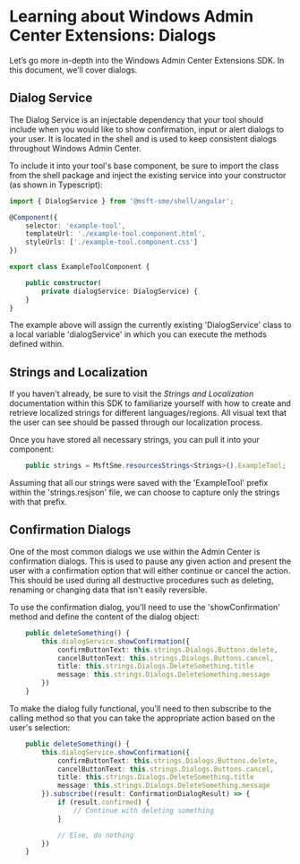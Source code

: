 # Learning about Windows Admin Center Extensions: Dialogs
Let’s go more in-depth into the Windows Admin Center Extensions SDK. In this document, we’ll cover dialogs.

## Dialog Service
The Dialog Service is an injectable dependency that your tool should include when you would like to show confirmation, input or alert dialogs to your user. It is located in the shell and is used to keep consistent dialogs throughout Windows Admin Center.

To include it into your tool's base component, be sure to import the class from the shell package and inject the existing service into your constructor (as shown in Typescript):

```ts
import { DialogService } from '@msft-sme/shell/angular';

@Component({
    selector: 'example-tool',
    templateUrl: './example-tool.component.html',
    styleUrls: ['./example-tool.component.css']
})

export class ExampleToolComponent {

    public constructor(
        private dialogService: DialogService) { 
    }
}
```

The example above will assign the currently existing 'DialogService' class to a local variable 'dialogService' in which you can execute the methods defined within.

## Strings and Localization
If you haven't already, be sure to visit the *Strings and Localization* documentation within this SDK to familiarize yourself with how to create and retrieve localized strings for different languages/regions. All visual text that the user can see should be passed through our localization process.

Once you have stored all necessary strings, you can pull it into your component:

```ts
    public strings = MsftSme.resourcesStrings<Strings>().ExampleTool;
```

Assuming that all our strings were saved with the 'ExampleTool' prefix within the 'strings.resjson' file, we can choose to capture only the strings with that prefix.

## Confirmation Dialogs
One of the most common dialogs we use within the Admin Center is confirmation dialogs. This is used to pause any given action and present the user with a confirmation option that will either continue or cancel the action. This should be used during all destructive procedures such as deleting, renaming or changing data that isn't easily reversible.

To use the confirmation dialog, you'll need to use the 'showConfirmation' method and define the content of the dialog object:

```ts
    public deleteSomething() {
        this.dialogService.showConfirmation({
            confirmButtonText: this.strings.Dialogs.Buttons.delete,
            cancelButtonText: this.strings.Dialogs.Buttons.cancel,
            title: this.strings.Dialogs.DeleteSomething.title
            message: this.strings.Dialogs.DeleteSomething.message
        })
    }
```

To make the dialog fully functional, you'll need to then subscribe to the calling method so that you can take the appropriate action based on the user's selection:

```ts
    public deleteSomething() {
        this.dialogService.showConfirmation({
            confirmButtonText: this.strings.Dialogs.Buttons.delete,
            cancelButtonText: this.strings.Dialogs.Buttons.cancel,
            title: this.strings.Dialogs.DeleteSomething.title
            message: this.strings.Dialogs.DeleteSomething.message
        }).subscribe((result: ConfirmationDialogResult) => {
            if (result.confirmed) {
                // Continue with deleting something
            }

            // Else, do nothing
        })
    }
```